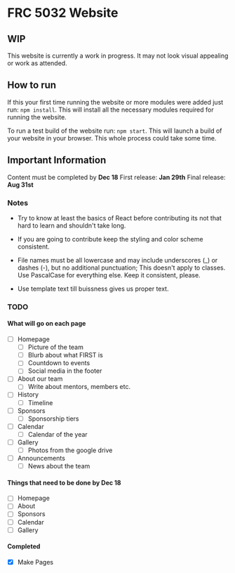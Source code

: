 # FRC 5032 Website

## WIP

This website is currently a work in progress. It may not look visual appealing or work as attended.

## How to run

If this your first time running the website or more modules were added just run: `npm install`. This will install all the necessary modules required for running the website.

To run a test build of the website run: `npm start`. This will launch a build of your website in your browser. This whole process could take some time.

## Important Information

Content must be completed by **Dec 18**
First release: **Jan 29th**
Final release: **Aug 31st**

### Notes

* Try to know at least the basics of React before contributing its not that hard to learn and shouldn't take long.

* If you are going to contribute keep the styling and color scheme consistent.

* File names must be all lowercase and may include underscores (_) or dashes (-), but no additional punctuation; This doesn't apply to classes. Use PascalCase for everything else. Keep it consistent, please. 

* Use template text till buissness gives us proper text.

### TODO

 #### What will go on each page
 - [ ] Homepage
    - [ ] Picture of the team
    - [ ] Blurb about what FIRST is
    - [ ] Countdown to events
    - [ ] Social media in the footer
    
- [ ] About our team
  - [ ] Write about mentors, members etc.

- [ ] History
    - [ ] Timeline
    
- [ ] Sponsors
    - [ ] Sponsorship tiers

- [ ] Calendar
    - [ ] Calendar of the year
    
- [ ] Gallery
    - [ ] Photos from the google drive

- [ ] Announcements
    - [ ] News about the team

#### Things that need to be done by Dec 18
- [ ] Homepage
- [ ] About
- [ ] Sponsors
- [ ] Calendar
- [ ] Gallery

#### Completed
- [x]  Make Pages 
